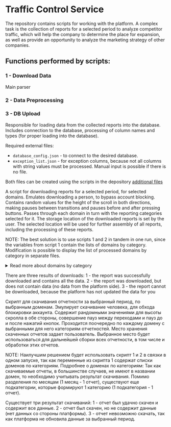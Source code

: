 # Traffic Control Service

The repository contains scripts for working with the platform. A complex task is the collection of reports for a selected period to analyze competitor traffic, which will help the company to determine the place for expansion, as well as provide an opportunity to analyze the marketing strategy of other companies. 

## Functions performed by scripts:

### 1 - Download Data

Main parser

### 2 - Data Preprocessing

### 3 - DB Upload

Responsible for loading data from the collected reports into the database. Includes connection to the database, processing of column names and types (for proper loading into the database).

Required external files: 
- <code>database_config.json</code> - to connect to the desired database.
- <code>exception_list.json</code> - for exception columns, because not all columns with string values must be processed. Manual input is possible if there is no file.

Both files can be created using the scripts in the depository [additional files](additional%20files/)


A script for downloading reports for a selected period, for selected domains. 
Emulates downloading a person, to bypass account blocking. Contains random values for the height of the scroll in both directions, making pauses between transitions and pauses before and after pressing buttons.
Passes through each domain in turn with the reporting categories selected for it. The storage location of the downloaded reports is set by the user. The selected location will be used for further assembly of all reports, including the processing of these reports.

NOTE: The best solution is to use scripts 1 and 2 in tandem in one run, since the variables from script 1 contain the lists of domains by category. Modification is possible to display the list of processed domains by category in separate files. 
<details close>
<summary>Read more about domains by category</summary>
<br>
Since downloadable reports, in most cases, do not have a domain in the name, it is necessary to consider the result of the download. In addition to the division by month (1 month - 1 report), there are also subcategories that form 1 category (1 subcategory - 1 report).
</details> 

There are three results of downloads: 
1 - the report was successfully downloaded and contains all the data.
2 - the report was downloaded, but does not contain data (no data from the platform side).
3 - the report cannot be downloaded, because the platform has not updated the data for you


Скрипт для скачивания отчетности за выбранный период, по выбранным доменам. 
Эмулирует скачивание человека, для обхода блокировки аккаунта. Содержит рандомными значениями для высоты скролла в обе стороны, совершение пауз между переходами и пауз до и после нажатий кнопок.
Проходится поочередно по каждому домену с выбранными для него категориям отчетностей. Место хранения скаченных отчетов задает пользователь. Выбранное место будет использоваться для дальнейшей сборки всех отчетности, в том числе и обработки этих отчетов.

NOTE: Наилучшим решением будет использовать скрипт 1 и 2 в связки в одном запуске, так как переменные из скрипта 1 содержат списки доменов по категориям. 
Подробнее о доменах по категориям: Так как скачиваемые отчеты, в большинстве случаев, не имеют в названии домен, то необходимо учитывать результат скачивания. Помимо разделения по месяцам (1 месяц - 1 отчет), существуют еще подкатегории, которые формируют 1 категорию (1 подкатегория - 1 отчет). 

Существует три результат скачиваний: 
1 - отчет был удачно скачен и содержит все данные.
2 - отчет был скачен, но не содержит данные (нет данных со стороны платформы).
3 - отчет невозможно скачать, так как платформа не обновила данные за выбранный период.
